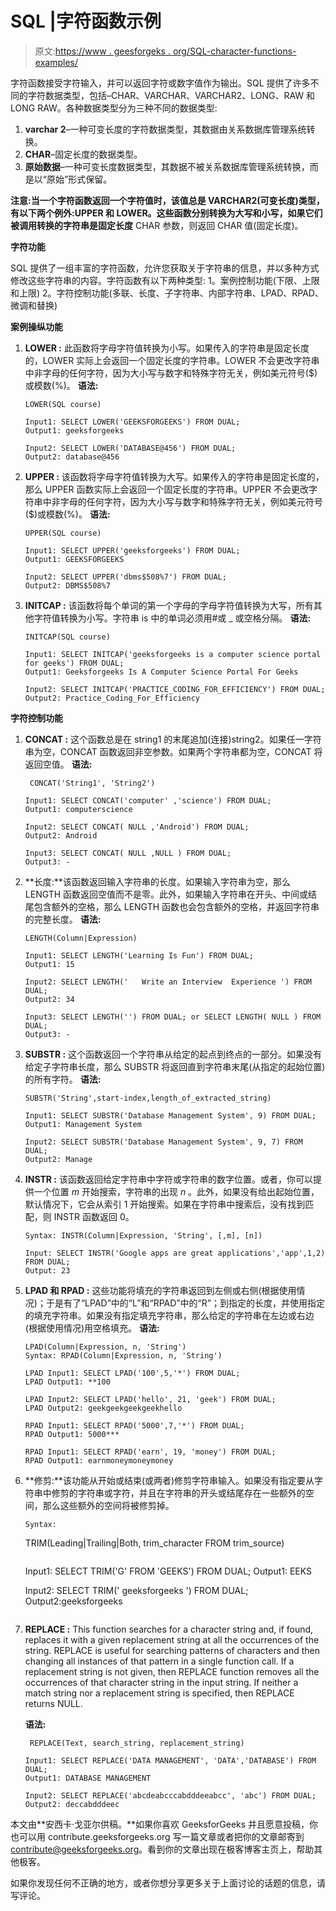 # SQL |字符函数示例

> 原文:[https://www . geesforgeks . org/SQL-character-functions-examples/](https://www.geeksforgeeks.org/sql-character-functions-examples/)

字符函数接受字符输入，并可以返回字符或数字值作为输出。SQL 提供了许多不同的字符数据类型，包括–CHAR、VARCHAR、VARCHAR2、LONG、RAW 和 LONG RAW。各种数据类型分为三种不同的数据类型:

1.  **varchar 2**–一种可变长度的字符数据类型，其数据由关系数据库管理系统转换。
2.  **CHAR**–固定长度的数据类型。
3.  **原始数据**–一种可变长度数据类型，其数据不被关系数据库管理系统转换，而是以“原始”形式保留。

**注意:**当一个字符函数返回一个字符值时，该值总是 VARCHAR2(可变长度)类型，有以下两个例外:UPPER 和 LOWER。这些函数分别转换为大写和小写，如果它们被调用转换的字符串是**固定长度** CHAR 参数，则返回 CHAR 值(固定长度)。

**字符功能**

SQL 提供了一组丰富的字符函数，允许您获取关于字符串的信息，并以多种方式修改这些字符串的内容。字符函数有以下两种类型:
1。案例控制功能(下限、上限和上限)
2。字符控制功能(多联、长度、子字符串、内部字符串、LPAD、RPAD、微调和替换)

**案例操纵功能**

1.  **LOWER :** 此函数将字母字符值转换为小写。如果传入的字符串是固定长度的，LOWER 实际上会返回一个固定长度的字符串。LOWER 不会更改字符串中非字母的任何字符，因为大小写与数字和特殊字符无关，例如美元符号($)或模数(%)。
    **语法:**

    ```
    LOWER(SQL course)
    ```

    ```
    Input1: SELECT LOWER('GEEKSFORGEEKS') FROM DUAL;
    Output1: geeksforgeeks

    Input2: SELECT LOWER('DATABASE@456') FROM DUAL;
    Output2: database@456
    ```

2.  **UPPER :** 该函数将字母字符值转换为大写。如果传入的字符串是固定长度的，那么 UPPER 函数实际上会返回一个固定长度的字符串。UPPER 不会更改字符串中非字母的任何字符，因为大小写与数字和特殊字符无关，例如美元符号($)或模数(%)。
    **语法:**

    ```
    UPPER(SQL course)
    ```

    ```
    Input1: SELECT UPPER('geeksforgeeks') FROM DUAL;
    Output1: GEEKSFORGEEKS

    Input2: SELECT UPPER('dbms$508%7') FROM DUAL;
    Output2: DBMS$508%7
    ```

3.  **INITCAP :** 该函数将每个单词的第一个字母的字母字符值转换为大写，所有其他字符值转换为小写。字符串 is 中的单词必须用#或 _ 或空格分隔。
    **语法:**

    ```
    INITCAP(SQL course)
    ```

    ```
    Input1: SELECT INITCAP('geeksforgeeks is a computer science portal for geeks') FROM DUAL;
    Output1: Geeksforgeeks Is A Computer Science Portal For Geeks 

    Input2: SELECT INITCAP('PRACTICE_CODING_FOR_EFFICIENCY') FROM DUAL;
    Output2: Practice_Coding_For_Efficiency
    ```

**字符控制功能**

1.  **CONCAT :** 这个函数总是在 string1 的末尾追加(连接)string2。如果任一字符串为空，CONCAT 函数返回非空参数。如果两个字符串都为空，CONCAT 将返回空值。
    **语法:**

    ```
     CONCAT('String1', 'String2')
    ```

    ```
    Input1: SELECT CONCAT('computer' ,'science') FROM DUAL;
    Output1: computerscience

    Input2: SELECT CONCAT( NULL ,'Android') FROM DUAL;
    Output2: Android 

    Input3: SELECT CONCAT( NULL ,NULL ) FROM DUAL;
    Output3: - 
    ```

2.  **长度:**该函数返回输入字符串的长度。如果输入字符串为空，那么 LENGTH 函数返回空值而不是零。此外，如果输入字符串在开头、中间或结尾包含额外的空格，那么 LENGTH 函数也会包含额外的空格，并返回字符串的完整长度。
    **语法:**

    ```
    LENGTH(Column|Expression)
    ```

    ```
    Input1: SELECT LENGTH('Learning Is Fun') FROM DUAL;
    Output1: 15 

    Input2: SELECT LENGTH('   Write an Interview  Experience ') FROM DUAL;
    Output2: 34

    Input3: SELECT LENGTH('') FROM DUAL; or SELECT LENGTH( NULL ) FROM DUAL;
    Output3: - 
    ```

3.  **SUBSTR :** 这个函数返回一个字符串从给定的起点到终点的一部分。如果没有给定子字符串长度，那么 SUBSTR 将返回直到字符串末尾(从指定的起始位置)的所有字符。
    **语法:**

    ```
    SUBSTR('String',start-index,length_of_extracted_string)
    ```

    ```
    Input1: SELECT SUBSTR('Database Management System', 9) FROM DUAL;
    Output1: Management System

    Input2: SELECT SUBSTR('Database Management System', 9, 7) FROM DUAL;
    Output2: Manage 
    ```

4.  **INSTR :** 该函数返回给定字符串中字符或字符串的数字位置。或者，你可以提供一个位置 *m* 开始搜索，字符串的出现 *n* 。此外，如果没有给出起始位置，默认情况下，它会从索引 1 开始搜索。如果在字符串中搜索后，没有找到匹配，则 INSTR 函数返回 0。

    ```
    Syntax: INSTR(Column|Expression, 'String', [,m], [n])
    ```

    ```
    Input: SELECT INSTR('Google apps are great applications','app',1,2) FROM DUAL;
    Output: 23 
    ```

5.  **LPAD 和 RPAD :** 这些功能将填充的字符串返回到左侧或右侧(根据使用情况)；于是有了“LPAD”中的“L”和“RPAD”中的“R”；到指定的长度，并使用指定的填充字符串。如果没有指定填充字符串，那么给定的字符串在左边或右边(根据使用情况)用空格填充。
    **语法:**

    ```
    LPAD(Column|Expression, n, 'String')
    Syntax: RPAD(Column|Expression, n, 'String')
    ```

    ```
    LPAD Input1: SELECT LPAD('100',5,'*') FROM DUAL;
    LPAD Output1: **100

    LPAD Input2: SELECT LPAD('hello', 21, 'geek') FROM DUAL;
    LPAD Output2: geekgeekgeekgeekhello

    RPAD Input1: SELECT RPAD('5000',7,'*') FROM DUAL;
    RPAD Output1: 5000*** 

    RPAD Input1: SELECT RPAD('earn', 19, 'money') FROM DUAL;
    RPAD Output1: earnmoneymoneymoney
    ```

6.  **修剪:**该功能从开始或结束(或两者)修剪字符串输入。如果没有指定要从字符串中修剪的字符串或字符，并且在字符串的开头或结尾存在一些额外的空间，那么这些额外的空间将被修剪掉。

    ```
    Syntax: 

    ```
    TRIM(Leading|Trailing|Both, trim_character FROM trim_source)
    ```

    ```
    Input1: SELECT TRIM('G' FROM 'GEEKS') FROM DUAL;
    Output1: EEKS

    Input2: SELECT TRIM('        geeksforgeeks   ') FROM DUAL; 
    Output2:geeksforgeeks
    ```

    ```

7.  **REPLACE :** This function searches for a character string and, if found, replaces it with a given replacement string at all the occurrences of the string. REPLACE is useful for searching patterns of characters and then changing all instances of that pattern in a single function call.
    If a replacement string is not given, then REPLACE function removes all the occurrences of that character string in the input string. If neither a match string nor a replacement string is specified, then REPLACE returns NULL.

    **语法:**

    ```
     REPLACE(Text, search_string, replacement_string)
    ```

    ```
    Input1: SELECT REPLACE('DATA MANAGEMENT', 'DATA','DATABASE') FROM DUAL;
    Output1: DATABASE MANAGEMENT 

    Input2: SELECT REPLACE('abcdeabcccabdddeeabcc', 'abc') FROM DUAL;            
    Output2: deccabdddeec
    ```

本文由**安西卡·戈亚尔供稿。**如果你喜欢 GeeksforGeeks 并且愿意投稿，你也可以用 contribute.geeksforgeeks.org 写一篇文章或者把你的文章邮寄到 contribute@geeksforgeeks.org。看到你的文章出现在极客博客主页上，帮助其他极客。

如果你发现任何不正确的地方，或者你想分享更多关于上面讨论的话题的信息，请写评论。
